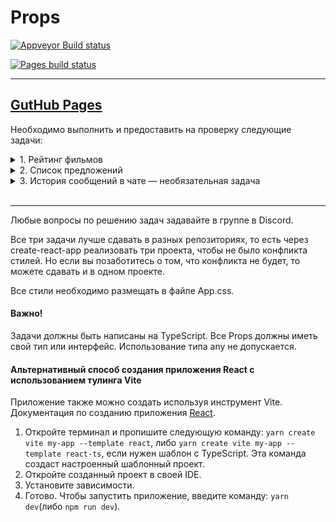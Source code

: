# Props

[![Appveyor Build status](https://ci.appveyor.com/api/projects/status/ri5lh6s1l0va859j?svg=true)](https://ci.appveyor.com/project/RomanMenshikov92/ra-16-react-props)

[![Pages build status](https://github.com/RomanMenshikov92/ra-16-react-props/actions/workflows/pages/pages-build-deployment/badge.svg)](https://github.com/RomanMenshikov92/ra-16-react-props/actions/workflows/pages/pages-build-deployment)

---

## [GutHub Pages](https://romanmenshikov92.github.io/ra-16-react-props/)

Необходимо выполнить и предоставить на проверку следующие задачи:

<details>
<summary>1. Рейтинг фильмов</summary>

# Рейтинг фильмов

Необходимо реализовать компонент, отображающий рейтинг фильма в виде звёзд:
![Список фильмов](./res/preview_films.png)

## Описание компонента

Для отображения рейтинга создайте компонент `Stars`, который принимает следующие атрибуты:

- `count` — рейтинг фильма, _число_, по умолчанию `0`.

Если рейтинг меньше `1` или больше `5`, или вообще не число, то компонент не должен иметь какого-либо представления в
DOM.

Звёзды рейтинга должны быть представлены тегом `<ul>` с классом `card-body-stars`. Для отображения символа звезды внутри
тега `<li>` используйте компонент `Star`.

## Пример использования

```jsx
// Внутри App
return <Stars count={1} />;
```

Компонент должен дать следующий код:

```html
<ul class="card-body-stars u-clearfix">
  <li>
    <svg fill="#D3BCA2" height="28" viewBox="0 0 18 18" width="28" xmlns="http://www.w3.org/2000/svg">
      <path d="M9 11.3l3.71 2.7-1.42-4.36L15 7h-4.55L9 2.5 7.55 7H3l3.71 2.64L5.29 14z" />
      <path d="M0 0h18v18H0z" fill="none" />
    </svg>
  </li>
</ul>
```

## Реализация

Необходимо реализовать компонент `Stars`. Не забудьте, что отдельная звезда должна быть представлена компонентом `Star`.

Важно: вам нужно реализовать только отображение звёздочек, карточку фильма не нужно.

</details>

<details>
<summary>2. Список предложений</summary>

# Список предложений

Необходимо вывести список предложений каталога Etsy.com, используя библиотеку React. После загрузки данных и отрисовки список должен выглядеть так:
![Список предложений](./res/preview_listing.png)

## Данные списка предложений

Данные для списка доступны в формате JSON в каталоге `data`. Вам нужно их скопировать и хранить в виде константы в переменной. Для создания JS-объектов используйте `JSON.parse`.

Это _массив объектов_, каждый _объект_ представляет одно предложение. У предложения доступно множество свойств, но в приложении необходимо использовать следующие:

- `listing_id` — уникальный идентификатор предложения, _число_;
- `url` — ссылка на предложение, _строка_;
- `MainImage` — информация об изображении, _объект_, нам необходимо использовать свойство `url_570xN` для получения адреса главной картинки, _строка_;
- `title` — название предложения, _строка_;
- `currency_code` — код валюты, _строка_;
- `price` — цена, _строка_;
- `quantity` — доступное количество, _число_.

## Описание компонента

Для отображения списка создайте компонент `Listing`, который принимает следующие атрибуты:

- `items` — список предложений, _массив объектов_, по умолчанию пустой массив.

Компонент должен создавать на основе списка предложений следующий HTML-код:

```html
<div class="item-list">
  <div class="item">
    <div class="item-image">
      <a href="https://www.etsy.com/listing/292754135/woodland-fairy">
        <img src="https://img1.etsystatic.com/156/0/12814579/il_570xN.1173240751_50hv.jpg" />
      </a>
    </div>
    <div class="item-details">
      <p class="item-title">Woodland Fairy</p>
      <p class="item-price">$3.99</p>
      <p class="item-quantity level-medium">12 left</p>
    </div>
  </div>
</div>
```

Если название предложения превышает `50` символов, то необходимо выводить только первые `50` символов, и добавлять символ `…` в конце.

При выводе стоимости предложения необходимо учитывать валюту. Если цена задана:

- в долларах США, код `USD`, то цену вывести в формате `$50.00`;
- в евро, код `EUR`, то цену вывести в формате `€50.00`;
- в остальных случаях цену вывести в формате `50.00 GBP`, где `GBP` — код валюты.

Вывести остаток, подсветив его в зависимости от количества, используя класс `level-*`:

- `level-low` — если остаток меньше `10` включительно;
- `level-medium` — если остаток меньше `20` включительно;
- `level-high` — если остаток больше `20`.

## Реализация

Необходимо отобразить данные списка предложений, используя компонент `Listing`.

Используйте приложенный CSS-файл для стилизации.

</details>

<details>
<summary>3. История сообщений в чате — необязательная задача</summary>

# История чата

Необходимо реализовать один из компонентов чата — историю сообщений:
![Чат](./res/preview_chats.png)

## Данные

Список сообщений, передаваемый в компонент, представляет собой _массив объектов_, каждый из которых представляет собой сообщение, которое необходимо отразить в истории. Сообщение имеет следующие свойства:

- `id` — уникальный идентификатор сообщения, _строка_;
- `from` — автор сообщения, _объект_;
- `type` — тип сообщения, _строка_, варианты значений: `response`, `message`, `typing`;
- `time` — время публикации сообщения, _строка_;
- `text` — текст сообщения, _строка_, может отсутствовать.

## Описание компонента

Для отображения списка создайте компонент `MessageHistory`, который принимает следующие атрибуты:

- `list` — список сообщений, _массив объектов_, по умолчанию пустой массив.

Если список сообщений пуст, то компонент не должен иметь какого-либо представления в DOM.

Компонент должен создавать на основе списка предложений следующий HTML-код:

```html
<ul>
  <li class="clearfix">
    <div class="message-data align-right">
      <span class="message-data-time">10:10</span> &nbsp; &nbsp;
      <span class="message-data-name">Ольга</span>
      <i class="fa fa-circle me"></i>
    </div>
    <div class="message other-message float-right">Привет, Виктор. Как дела? Как идёт работа над проектом?</div>
  </li>
  <li>
    <div class="message-data">
      <span class="message-data-name"><i class="fa fa-circle online"></i> Виктор</span>
      <span class="message-data-time">10:12</span>
    </div>
    <div class="message my-message">Привет. Давай сегодня созвонимся. Проект практически готов, и у меня есть что показать.</div>
  </li>
  <!-- … и так далее -->
</ul>
```

Где каждый тег `<li>` — сообщение из массива. Для отображения сообщений в чате необходимо использовать следующие компоненты:

- `Message` — если тип сообщения равен `message`;
- `Response` — если тип сообщения равен `response`;
- `Typing` — если тип сообщения равен `typing`.

Все три компонента принимают следующие аргументы:

- `from` — автор сообщения, _объект_;
- `message` — сообщение, _объект_.

## Пример использования

```jsx
const messages = [
  {
    id: "chat-5-1090",
    from: { name: "Ольга" },
    type: "response",
    time: "10:10",
    text: "Привет, Виктор. Как дела? Как идёт работа над проектом?",
  },
];

// в компоненте App:
return (
  <div className="clearfix container">
    <div className="chat">
      <div className="chat-history">
        <MessageHistory list={messages} />
      </div>
    </div>
  </div>
);
```

Данные для сообщений:

```js
const messages = [
  {
    id: "chat-5-1090",
    from: { name: "Ольга" },
    type: "response",
    time: "10:10",
    text: "Привет, Виктор. Как дела? Как идёт работа над проектом?",
  },
  {
    id: "chat-5-1091",
    from: { name: "Виктор" },
    type: "message",
    time: "10:12",
    text: "Привет. Давай сегодня созвонимся. Проект практически готов, и у меня есть что показать.",
  },
  {
    id: "chat-5-1092",
    from: { name: "Ольга" },
    type: "response",
    time: "10:14",
    text: "Не уверена, что сегодня получится. Всё ещё в офисе. Давай уточню через час. Возникли ли какие-либо проблемы на последней стадии проекта?",
  },
  {
    id: "chat-5-1093",
    from: { name: "Виктор" },
    type: "message",
    time: "10:20",
    text: "Нет, всё прошло гладко. Очень хочу показать всё команде.",
  },
  {
    id: "chat-5-1094",
    from: { name: "Виктор" },
    type: "typing",
    time: "10:31",
  },
];
```

## Реализация

Необходимо реализовать компонент `MessageHistory`. Важно: вам нужно реализовать только список истории, аватарки и боковую панель реализовывать не нужно.

Используйте файл из каталога CSS для стилизации.

</details>
</br>

---

Любые вопросы по решению задач задавайте в группе в Discord.

Все три задачи лучше сдавать в разных репозиториях, то есть через create-react-app реализовать три проекта, чтобы не было конфликта стилей. Но если вы позаботитесь о том, что конфликта не будет, то можете сдавать и в одном проекте.

Все стили необходимо размещать в файле App.css.

#### Важно!

Задачи должны быть написаны на TypeScript. Все Props должны иметь свой тип или интерфейс. Использование типа any не допускается.

#### Альтернативный способ создания приложения React с использованием тулинга Vite

Приложение также можно создать используя инструмент Vite.
Документация по созданию приложения [React](https://vitejs.dev/guide/).

1. Откройте терминал и пропишите следующую команду: `yarn create vite my-app --template react`,
   либо `yarn create vite my-app --template react-ts`, если
   нужен шаблон с TypeScript. Эта команда создаст настроенный
   шаблонный проект.
2. Откройте созданный проект в своей IDE.
3. Установите зависимости.
4. Готово. Чтобы запустить приложение, введите команду: `yarn dev`(либо `npm run dev`).
